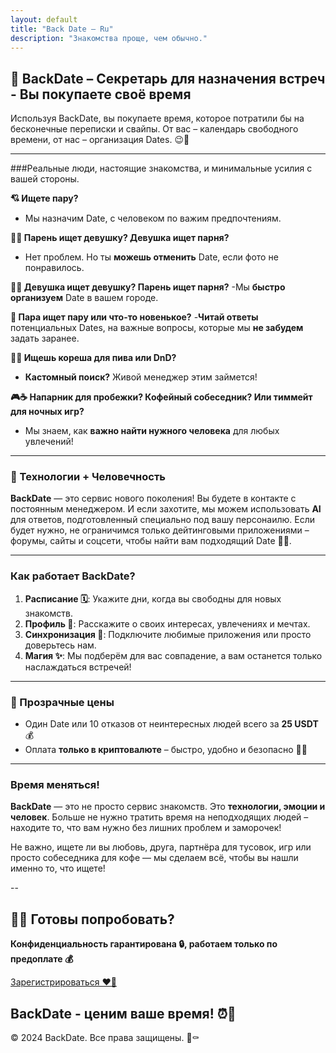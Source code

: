 ```yaml
---
layout: default
title: "Back Date – Ru"
description: "Знакомства проще, чем обычно."
---
```


## 🖤 BackDate – Секретарь для назначения встреч - Вы покупаете своё время

Используя BackDate, вы покупаете время, которое потратили бы на бесконечные переписки и свайпы. От вас – календарь свободного времени, от нас – организация Dates. 😉🖤

---

###Реальные люди, настоящие знакомства, и минимальные усилия с вашей стороны.

**💘 Ищете пару?** 
- Мы назначим Date, с человеком по важим предпочтениям.

**👦👧 Парень ищет девушку? Девушка ищет парня?** 
- Нет проблем. Но ты **можешь отменить** Date, если фото не понравилось.

**🏳️‍🌈 Девушка ищет девушку? Парень ищет парня?** 
-Мы **быстро организуем** Date в вашем городе.

**💑 Пара ищет пару или что-то новенькое?** 
-**Читай ответы** потенциальных Dates, на важные вопросы, которые мы **не забудем** задать заранее.

**🎲🍻 Ищешь кореша для пива или DnD?** 
- **Кастомный поиск?** Живой менеджер этим займется!

**🎮☕ Напарник для пробежки? Кофейный собеседник? Или тиммейт для ночных игр?** 
- Мы знаем, как **важно найти нужного человека** для любых увлечений! 

---

### **🤖 Технологии + Человечность**

**BackDate** — это сервис нового поколения! Вы будете в контакте с постоянным менеджером. И если захотите, мы можем использовать **AI** для ответов, подготовленный специально под вашу персонаилю. Если будет нужно, не ограничимся только дейтинговыми приложениями – форумы, сайты и соцсети, чтобы найти вам подходящий Date 🖤✨.


---

### **Как работает BackDate?**

1. **Расписание 🗓️**: Укажите дни, когда вы свободны для новых знакомств.
2. **Профиль 📝**: Расскажите о своих интересах, увлечениях и мечтах.
3. **Синхронизация 🔄**: Подключите любимые приложения или просто доверьтесь нам.
4. **Магия ✨**: Мы подберём для вас совпадение, а вам останется только наслаждаться встречей!

---

### **💸 Прозрачные цены**

- Один Date или 10 отказов от неинтересных людей всего за **25 USDT**💰
- Оплата **только в криптовалюте** – быстро, удобно и безопасно 🚀🖤

---

### **Время меняться!**

**BackDate** — это не просто сервис знакомств. Это **технологии, эмоции и человек**. Больше не нужно тратить время на неподходящих людей – находите то, что вам нужно без лишних проблем и заморочек!

Не важно, ищете ли вы любовь, друга, партнёра для тусовок, игр или просто собеседника для кофе — мы сделаем всё, чтобы вы нашли именно то, что ищете!

--

## 🖤👄 Готовы попробовать? 

**Конфиденциальность гарантирована 🔒, работаем только по предоплате 💰**

[Зарегистрироваться ❤️‍🔥](signup.html)

BackDate - ценим ваше время! ⏰🖤  
--

© 2024 BackDate. Все права защищены. 🖤⚰️

